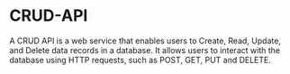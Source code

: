 # CRUD-API
A CRUD API is a web service that enables users to Create, Read, Update, and Delete data records in a database. It allows users to interact with the database using HTTP requests, such as POST, GET, PUT and DELETE. 
